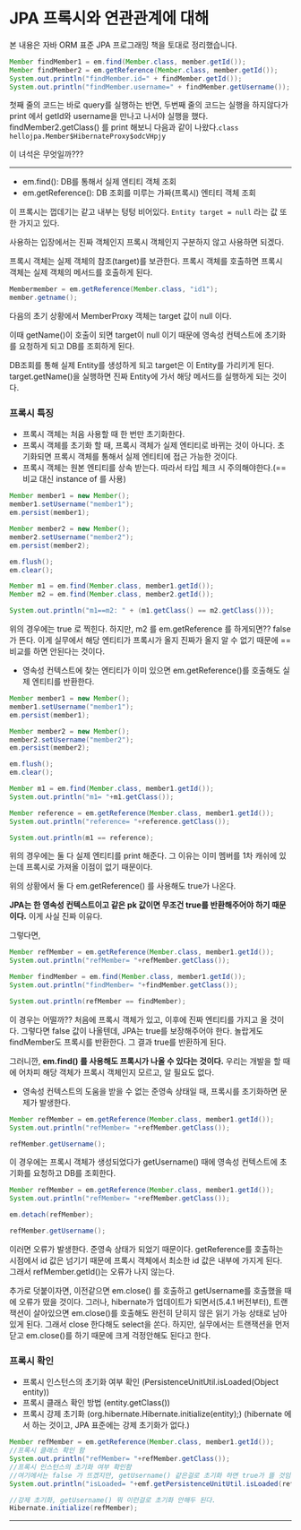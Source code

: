 # JPA 프록시와 연관관계에 대해

본 내용은 자바 ORM 표준 JPA 프로그래밍 책을 토대로 정리했습니다.  

```java
Member findMember1 = em.find(Member.class, member.getId());
Member findMember2 = em.getReference(Member.class, member.getId());
System.out.println("findMember.id=" + findMember.getId());
System.out.println("findMember.username=" + findMember.getUsername());
```

첫째 줄의 코드는 바로 query를 실행하는 반면, 두번째 줄의 코드는 실행을 하지않다가 print 에서 getId와 username을 만나고 나서야 실행을 했다. findMember2.getClass() 를 print 해보니 다음과 같이 나왔다.``class hellojpa.Member$HibernateProxy$odcVHpjy``  

이 녀석은 무엇일까???  

***

* em.find(): DB를 통해서 실제 엔티티 객체 조회
* em.getReference(): DB 조회를 미루는 가짜(프록시) 엔티티 객체 조회

이 프록시는 껍데기는 같고 내부는 텅텅 비어있다. ``Entity target = null`` 라는 값 또한 가지고 있다.  

사용하는 입장에서는 진짜 객체인지 프록시 객체인지 구분하지 않고 사용하면 되겠다.  

프록시 객체는 실제 객체의 참조(target)를 보관한다. 프록시 객체를 호출하면 프록시 객체는 실제 객체의 메서드를 호출하게 된다.  

```java
Membermember = em.getReference(Member.class, "id1");
member.getname();
```

다음의 초기 상황에서 MemberProxy 객체는 target 값이 null 이다.  

이때 getName()이 호출이 되면 target이 null 이기 때문에 영속성 컨텍스트에 초기화를 요청하게 되고 DB를 조회하게 된다.  

DB조회를 통해 실제 Entity를 생성하게 되고 target은 이 Entity를 가리키게 된다. target.getName()을 실행하면 진짜 Entity에 가서 해당 메서드를 실행하게 되는 것이다.  



### 프록시 특징

* 프록시 객체는 처음 사용할 때 한 번만 초기화한다.
* 프록시 객체를 초기화 할 때, 프록시 객체가 실제 엔티티로 바뀌는 것이 아니다. 초기화되면 프록시 객체를 통해서 실제 엔티티에 접근 가능한 것이다.
* 프록시 객체는 원본 엔티티를 상속 받는다. 따라서 타입 체크 시 주의해야한다.(==비교 대신 instance of 를 사용)

```java
Member member1 = new Member();
member1.setUsername("member1");
em.persist(member1);

Member member2 = new Member();
member2.setUsername("member2");
em.persist(member2);

em.flush();
em.clear();

Member m1 = em.find(Member.class, member1.getId());
Member m2 = em.find(Member.class, member2.getId());

System.out.println("m1==m2: " + (m1.getClass() == m2.getClass()));
```

위의 경우에는 true 로 찍힌다. 하지만, m2 를 em.getReference 를 하게되면?? false 가 뜬다. 이게 실무에서 해당 엔티티가 프록시가 올지 진짜가 올지 알 수 없기 때문에 == 비교를 하면 안된다는 것이다.  

* 영속성 컨텍스트에 찾는 엔티티가 이미 있으면 em.getReference()를 호출해도 실제 엔티티를 반환한다.

```java
Member member1 = new Member();
member1.setUsername("member1");
em.persist(member1);

Member member2 = new Member();
member2.setUsername("member2");
em.persist(member2);

em.flush();
em.clear();

Member m1 = em.find(Member.class, member1.getId());
System.out.println("m1= "+m1.getClass());

Member reference = em.getReference(Member.class, member1.getId());
System.out.println("reference= "+reference.getClass());

System.out.println(m1 == reference);
```

위의 경우에는 둘 다 실제 엔티티를 print 해준다. 그 이유는 이미 멤버를 1차 캐쉬에 있는데 프록시로 가져올 이점이 없기 때문이다.  

위의 상황에서 둘 다 em.getReference() 를 사용해도 true가 나온다.  

**JPA는 한 영속성 컨텍스트이고 같은 pk 값이면 무조건 true를 반환해주어야 하기 때문이다.** 이게 사실 진짜 이유다.  

그렇다면,  

```java
Member refMember = em.getReference(Member.class, member1.getId());
System.out.println("refMember= "+refMember.getClass());

Member findMember = em.find(Member.class, member1.getId());
System.out.println("findMember= "+findMember.getClass());

System.out.println(refMember == findMember);
```

이 경우는 어떨까?? 처음에 프록시 객체가 있고, 이후에 진짜 엔티티를 가지고 올 것이다. 그렇다면 false 값이 나올텐데, JPA는 true를 보장해주어야 한다. 놀랍게도 findMember도 프록시를 반환한다. 그 결과 true를 반환하게 된다.  

그러니깐, **em.find() 를 사용해도 프록시가 나올 수 있다는 것이다.** 우리는 개발을 할 때에 어차피 해당 객체가 프록시 객체인지 모르고, 알 필요도 없다.  

* 영속성 컨텍스트의 도움을 받을 수 없는 준영속 상태일 때, 프록시를 초기화하면 문제가 발생한다.

```java
Member refMember = em.getReference(Member.class, member1.getId());
System.out.println("refMember= "+refMember.getClass());

refMember.getUsername();
```

이 경우에는 프록시 객체가 생성되었다가 getUsername() 때에 영속성 컨텍스트에 초기화를 요청하고 DB를 조회한다.  

```JAVA
Member refMember = em.getReference(Member.class, member1.getId());
System.out.println("refMember= "+refMember.getClass());

em.detach(refMember);

refMember.getUsername();
```

이러면 오류가 발생한다. 준영속 상태가 되었기 때문이다. getReference를 호출하는 시점에서 id 값은 넘기기 때문에 프록시 객체에서 최소한 id 값은 내부에 가지게 된다. 그래서 refMember.getId()는 오류가 나지 않는다.  

추가로 덧붙이자면, 이전같으면 em.close() 를 호출하고 getUsername를 호출했을 때에 오류가 떴을 것이다. 그러나, hibernate가 업데이트가 되면서(5.4.1 버전부터), 트랜잭션이 살아있으면 em.close()를 호출해도 완전히 닫히지 않은 읽기 가능 상태로 남아있게 된다. 그래서 close 한다해도 select을 쏜다. 하지만, 실무에서는 트랜잭션을 먼저 닫고 em.close()를 하기 때문에 크게 걱정안해도 된다고 한다.  



### 프록시 확인

* 프록시 인스턴스의 초기화 여부 확인 (PersistenceUnitUtil.isLoaded(Object entity))
* 프록시 클래스 확인 방법 (entity.getClass())
* 프록시 강제 초기화 (org.hibernate.Hibernate.initialize(entity);)  (hibernate 에서 하는 것이고, JPA 표준에는 강제 초기화가 없다.)

```java
Member refMember = em.getReference(Member.class, member1.getId());
//프록시 클래스 확인 함
System.out.println("refMember= "+refMember.getClass());
//프록시 인스턴스의 초기화 여부 확인함
//여기에서는 false 가 뜨겠지만, getUsername() 같은걸로 초기화 하면 true가 뜰 것임
System.out.println("isLoaded= "+emf.getPersistenceUnitUtil.isLoaded(refMember));

//강제 초기화, getUsername() 뭐 이런걸로 초기화 안해두 된다.
Hibernate.initialize(refMember);
```

***

